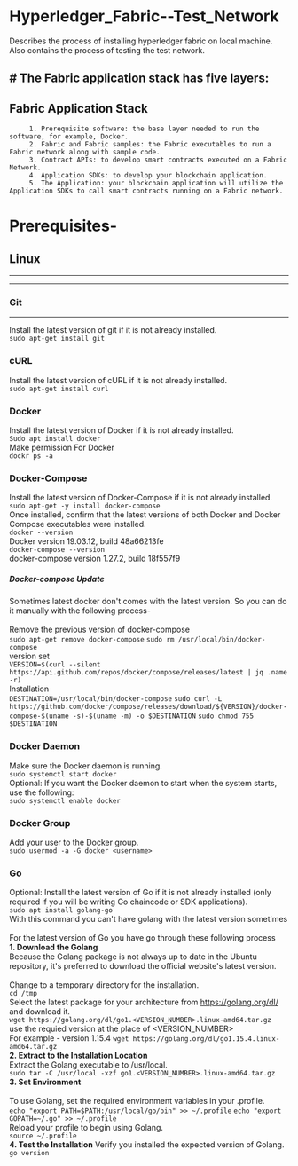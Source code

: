 # Hyperledger_Fabric--Test_Network
 Describes the process of installing hyperledger fabric on local machine. Also contains the process of testing the test network.
 
## # The Fabric application stack has five layers:

 ## Fabric Application Stack
         1. Prerequisite software: the base layer needed to run the software, for example, Docker.
         2. Fabric and Fabric samples: the Fabric executables to run a Fabric network along with sample code.
         3. Contract APIs: to develop smart contracts executed on a Fabric Network.
         4. Application SDKs: to develop your blockchain application.
         5. The Application: your blockchain application will utilize the Application SDKs to call smart contracts running on a Fabric network.
 
# Prerequisites-
## **Linux**
------------
---
### Git
---
Install the latest version of git if it is not already installed.<br>
`sudo apt-get install git`


### cURL
Install the latest version of cURL if it is not already installed.<br>
`sudo apt-get install curl`
### Docker
Install the latest version of Docker if it is not already installed.<br>
`Sudo apt install docker`
<br>Make permission For Docker<br>
`dockr ps -a`
### Docker-Compose
Install the latest version of Docker-Compose if it is not already installed.<br>
`sudo apt-get -y install docker-compose`
<br>Once installed, confirm that the latest versions of both Docker and Docker Compose executables were installed.<br>
`docker --version`
<br>Docker version 19.03.12, build 48a66213fe<br>
`docker-compose --version`
<br>docker-compose version 1.27.2, build 18f557f9<br>
  ##### Docker-compose Update
Sometimes latest docker don't comes with the latest version. So you can do it manually with the following process-<br>
<br>Remove the previous version of docker-compose<br>
`sudo apt-get remove docker-compose`
`sudo rm /usr/local/bin/docker-compose`
<br>version set<br>
`VERSION=$(curl --silent https://api.github.com/repos/docker/compose/releases/latest | jq .name -r)`
<br>Installation<br>
`DESTINATION=/usr/local/bin/docker-compose`
`sudo curl -L https://github.com/docker/compose/releases/download/${VERSION}/docker-compose-$(uname -s)-$(uname -m) -o $DESTINATION`
`sudo chmod 755 $DESTINATION`
### Docker Daemon
Make sure the Docker daemon is running.<br>
`sudo systemctl start docker`
<br>  Optional: If you want the Docker daemon to start when the system starts, use the following:<br>
`sudo systemctl enable docker`
### Docker Group
Add your user to the Docker group.<br>
`sudo usermod -a -G docker <username>`
### Go
Optional: Install the latest version of Go if it is not already installed (only required if you will be writing Go chaincode or SDK applications).<br>
`sudo apt install golang-go`
<br>With this command you can't have golang with the latest version sometimes<br>
<br>For the latest version of Go you have go through these following process<br>
**1. Download the Golang**
<br> Because the Golang package is not always up to date in the Ubuntu repository, it's preferred to download the official website's latest version.<br>
<br>Change to a temporary directory for the installation.<br>
`cd /tmp`
<br>Select the latest package for your architecture from https://golang.org/dl/ and download it.<br>
`wget https://golang.org/dl/go1.<VERSION_NUMBER>.linux-amd64.tar.gz`
<br> use the requied version at the place of <VERSION_NUMBER><br> 
For example - version 1.15.4
`wget https://golang.org/dl/go1.15.4.linux-amd64.tar.gz`
<br>**2. Extract to the Installation Location**<br>
Extract the Golang executable to /usr/local.<br>
`sudo tar -C /usr/local -xzf go1.<VERSION_NUMBER>.linux-amd64.tar.gz`
<br>**3. Set Environment**<br>
<br>To use Golang, set the required environment variables in your .profile.<br>
`echo "export PATH=$PATH:/usr/local/go/bin" >> ~/.profile`
`echo "export GOPATH=~/.go" >> ~/.profile`
<br>Reload your profile to begin using Golang.<br>
`source ~/.profile`
<br>**4. Test the Installation**
Verify you installed the expected version of Golang.<br>
`go version`







